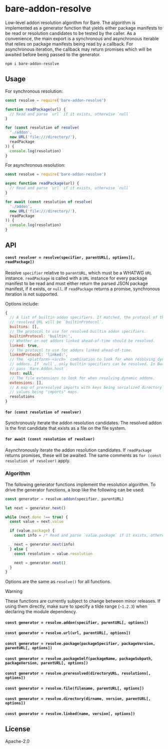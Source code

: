 # bare-addon-resolve

Low-level addon resolution algorithm for Bare. The algorithm is implemented as a generator function that yields either package manifests to be read or resolution candidates to be tested by the caller. As a convenience, the main export is a synchronous and asynchronous iterable that relies on package manifests being read by a callback. For asynchronous iteration, the callback may return promises which will be awaited before being passed to the generator.

```
npm i bare-addon-resolve
```

## Usage

For synchronous resolution:

```js
const resolve = require('bare-addon-resolve')

function readPackage(url) {
  // Read and parse `url` if it exists, otherwise `null`
}

for (const resolution of resolve(
  './addon',
  new URL('file:///directory/'),
  readPackage
)) {
  console.log(resolution)
}
```

For asynchronous resolution:

```js
const resolve = require('bare-addon-resolve')

async function readPackage(url) {
  // Read and parse `url` if it exists, otherwise `null`
}

for await (const resolution of resolve(
  './addon',
  new URL('file:///directory/'),
  readPackage
)) {
  console.log(resolution)
}
```

## API

#### `const resolver = resolve(specifier, parentURL[, options][, readPackage])`

Resolve `specifier` relative to `parentURL`, which must be a WHATWG `URL` instance. `readPackage` is called with a `URL` instance for every package manifest to be read and must either return the parsed JSON package manifest, if it exists, or `null`. If `readPackage` returns a promise, synchronous iteration is not supported.

Options include:

```js
{
  // A list of builtin addon specifiers. If matched, the protocol of the
  // resolved URL will be `builtinProtocol`.
  builtins: [],
  // The protocol to use for resolved builtin addon specifiers.
  builtinProtocol: 'builtin:',
  // Whether or not addons linked ahead-of-time should be resolved.
  linked: true,
  // The protocol to use for addons linked ahead-of-time.
  linkedProtocol: 'linked:',
  // The `<platform>-<arch>` combination to look for when resolving dynamic
  // addons. If `null`, only builtin specifiers can be resolved. In Bare,
  // pass `Bare.Addon.host`.
  host: null,
  // The file extensions to look for when resolving dynamic addons.
  extensions: [],
  // A map of preresolved imports with keys being serialized directory URLs and
  // values being "imports" maps.
  resolutions
}
```

#### `for (const resolution of resolver)`

Synchronously iterate the addon resolution candidates. The resolved addon is the first candidate that exists as a file on the file system.

#### `for await (const resolution of resolver)`

Asynchronously iterate the addon resolution candidates. If `readPackage` returns promises, these will be awaited. The same comments as `for (const resolution of resolver)` apply.

### Algorithm

The following generator functions implement the resolution algorithm. To drive the generator functions, a loop like the following can be used:

```js
const generator = resolve.addon(specifier, parentURL)

let next = generator.next()

while (next.done !== true) {
  const value = next.value

  if (value.package) {
    const info = /* Read and parse `value.package` if it exists, otherwise `null` */;

    next = generator.next(info)
  } else {
    const resolution = value.resolution

    next = generator.next()
  }
}
```

Options are the same as `resolve()` for all functions.

> [!WARNING]
> These functions are currently subject to change between minor releases. If using them directly, make sure to specify a tilde range (`~1.2.3`) when declaring the module dependency.

#### `const generator = resolve.addon(specifier, parentURL[, options])`

#### `const generator = resolve.url(url, parentURL[, options])`

#### `const generator = resolve.package(packageSpecifier, packageVersion, parentURL[, options])`

#### `const generator = resolve.packageSelf(packageName, packageSubpath, packageVersion, parentURL[, options])`

#### `const generator = resolve.preresolved(directoryURL, resolutions[, options])`

#### `const generator = resolve.file(filename, parentURL[, options])`

#### `const generator = resolve.directory(dirname, version, parentURL[, options])`

#### `const generator = resolve.linked(name, version[, options])`

## License

Apache-2.0
